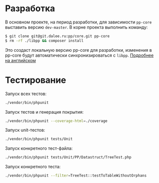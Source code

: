 # Разработка

В основном проекте, на период разработки, для зависимости `pp-core` выставить версию `dev-master`.
В корне проекта выполнить команду:
```bash
$ git clone git@git.dalee.ru:pp/core.git pp-core
$ rm -rf ./libpp && composer install
```

Это создаст локальную версию pp-core для разработки, изменения в pp-core будут автоматически синхронизироваться с `libpp`.
[Подробнее на английском](https://carlosbuenosvinos.com/working-at-the-same-time-in-a-project-and-its-dependencies-composer-and-path-type-repository/)

# Тестирование

Запуск всех тестов:

```bash
./vendor/bin/phpunit
```

Запуск тестов и генерация покрытия:

```bash
./vendor/bin/phpunit --coverage-html=./coverage
```

Запуск unit-тестов:

```bash
./vendor/bin/phpunit tests/Unit
```

Запуск конкретного тест-файла:

```bash
./vendor/bin/phpunit tests/Unit/PP/Datastruct/TreeTest.php
```

Запуск конкретного теста:

```bash
./vendor/bin/phpunit --filter=TreeTest::testToTableWithoutOrphans
```
